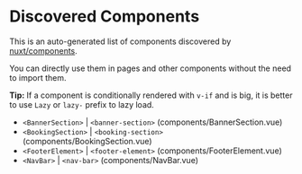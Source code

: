 # Discovered Components

This is an auto-generated list of components discovered by [nuxt/components](https://github.com/nuxt/components).

You can directly use them in pages and other components without the need to import them.

**Tip:** If a component is conditionally rendered with `v-if` and is big, it is better to use `Lazy` or `lazy-` prefix to lazy load.

- `<BannerSection>` | `<banner-section>` (components/BannerSection.vue)
- `<BookingSection>` | `<booking-section>` (components/BookingSection.vue)
- `<FooterElement>` | `<footer-element>` (components/FooterElement.vue)
- `<NavBar>` | `<nav-bar>` (components/NavBar.vue)
